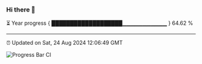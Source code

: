 ### Hi there 👋

⏳ Year progress { ███████████████████▁▁▁▁▁▁▁▁▁▁▁ } 64.62 %

---

⏰ Updated on Sat, 24 Aug 2024 12:06:49 GMT

![Progress Bar CI](https://github.com/liununu/liununu/workflows/Progress%20Bar%20CI/badge.svg)
